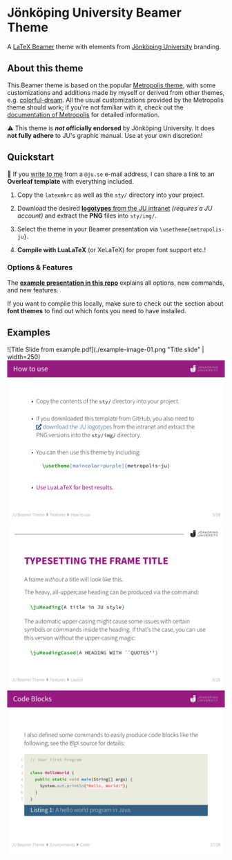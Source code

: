 # Jönköping University Beamer Theme

A [LaTeX Beamer](https://www.overleaf.com/learn/latex/Beamer) theme with elements from [Jönköping University](https://ju.se/) branding.

## About this theme

This Beamer theme is based on the popular [Metropolis theme](https://github.com/matze/mtheme), with some customizations and additions made by myself or derived from other themes, e.g. [colorful-dream](https://github.com/EagleoutIce/beamer-themes).
All the usual customizations provided by the Metropolis theme should work; if you're not familiar with it, check out the [documentation of Metropolis](https://ftpmirror1.infania.net/mirror/CTAN/macros/latex/contrib/beamer-contrib/themes/metropolis/doc/metropolistheme.pdf) for detailed information.

:warning: This theme is **_not_ officially endorsed** by Jönköping University.  It does **not fully adhere** to JU's graphic manual.  Use at your own discretion!

## Quickstart

:notebook: If you [write to me](mailto:marcel.bollmann@ju.se) from a `@ju.se` e-mail address, I can share a link to an **Overleaf template** with everything included.

1. Copy the `latexmkrc` as well as the `sty/` directory into your project.

2. Download the desired [**logotypes** from the JU intranet](https://intranet.hj.se/intranet/en/service-and-support/marketing-and-communication/graphic-profile/logotypes.html) *(requires a JU account)* and extract the **PNG** files into `sty/img/`.

3. Select the theme in your Beamer presentation via `\usetheme{metropolis-ju}`.

4. **Compile with LuaLaTeX** (or XeLaTeX) for proper font support etc.!

### Options \& Features

The [**example presentation in this repo**](./example.pdf) explains all options, new commands, and new features.

If you want to compile this locally, make sure to check out the section about **font themes** to find out which fonts you need to have installed.


## Examples

![Title Slide from example.pdf](./example-image-01.png "Title slide" | width=250)
![Slide 5 from example.pdf](./example-image-05.png "Example slide")
![Slide 11 from example.pdf](./example-image-11.png "Slide with JU-like layout")
![Slide 32 from example.pdf](./example-image-32.png "Slide with code")
